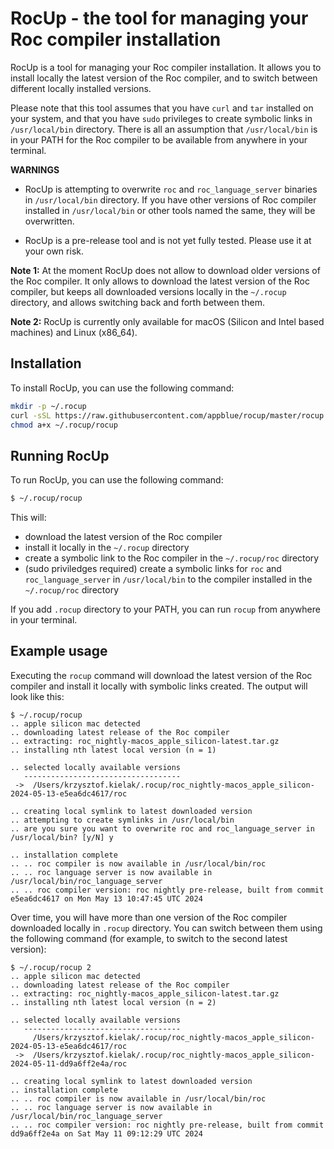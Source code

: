 # RocUp - the tool for managing your Roc compiler installation

RocUp is a tool for managing your Roc compiler installation. It allows you to install locally the latest version of the Roc compiler, and to switch between different locally installed versions.

Please note that this tool assumes that you have `curl` and `tar` installed on your system, and that you have `sudo` privileges to create symbolic links in `/usr/local/bin` directory. There is all an assumption that `/usr/local/bin` is in your PATH for the Roc compiler to be available from anywhere in your terminal.

**WARNINGS**

* RocUp is attempting to overwrite `roc` and `roc_language_server` binaries in `/usr/local/bin` directory. If you have other versions of Roc compiler installed in `/usr/local/bin` or other tools named the same, they will be overwritten.

* RocUp is a pre-release tool and is not yet fully tested. Please use it at your own risk.


**Note 1:** At the moment RocUp does not allow to download older versions of the Roc compiler. It only allows to download the latest version of the Roc compiler, but keeps all downloaded versions locally in the `~/.rocup` directory, and allows switching back and forth between them.

**Note 2:** RocUp is currently only available for macOS (Silicon and Intel based machines) and Linux (x86_64).

## Installation

To install RocUp, you can use the following command:

```bash
mkdir -p ~/.rocup
curl -sSL https://raw.githubusercontent.com/appblue/rocup/master/rocup > ~/.rocup/rocup
chmod a+x ~/.rocup/rocup
```

## Running RocUp

To run RocUp, you can use the following command:

```bash
$ ~/.rocup/rocup
```

This will:

- download the latest version of the Roc compiler
- install it locally in the `~/.rocup` directory
- create a symbolic link to the Roc compiler in the `~/.rocup/roc` directory
- (sudo priviledges required) create a symbolic links for `roc` and `roc_language_server` in `/usr/local/bin` to the compiler installed in the `~/.rocup/roc` directory

If you add `.rocup` directory to your PATH, you can run `rocup` from anywhere in your terminal.

## Example usage

Executing the `rocup` command will download the latest version of the Roc compiler and install it locally with symbolic links created. The output will look like this:

```terminal
$ ~/.rocup/rocup
.. apple silicon mac detected
.. downloading latest release of the Roc compiler
.. extracting: roc_nightly-macos_apple_silicon-latest.tar.gz
.. installing nth latest local version (n = 1)

.. selected locally available versions
   -----------------------------------
 ->  /Users/krzysztof.kielak/.rocup/roc_nightly-macos_apple_silicon-2024-05-13-e5ea6dc4617/roc

.. creating local symlink to latest downloaded version
.. attempting to create symlinks in /usr/local/bin
.. are you sure you want to overwrite roc and roc_language_server in /usr/local/bin? [y/N] y

.. installation complete
.. .. roc compiler is now available in /usr/local/bin/roc
.. .. roc language server is now available in /usr/local/bin/roc_language_server
.. .. roc compiler version: roc nightly pre-release, built from commit e5ea6dc4617 on Mon May 13 10:47:45 UTC 2024
```

Over time, you will have more than one version of the Roc compiler downloaded locally in `.rocup` directory. You can switch between them using the following command (for example, to switch to the second latest version):

```terminal
$ ~/.rocup/rocup 2
.. apple silicon mac detected
.. downloading latest release of the Roc compiler
.. extracting: roc_nightly-macos_apple_silicon-latest.tar.gz
.. installing nth latest local version (n = 2)

.. selected locally available versions
   -----------------------------------
     /Users/krzysztof.kielak/.rocup/roc_nightly-macos_apple_silicon-2024-05-13-e5ea6dc4617/roc
 ->  /Users/krzysztof.kielak/.rocup/roc_nightly-macos_apple_silicon-2024-05-11-dd9a6ff2e4a/roc

.. creating local symlink to latest downloaded version
.. installation complete
.. .. roc compiler is now available in /usr/local/bin/roc
.. .. roc language server is now available in /usr/local/bin/roc_language_server
.. .. roc compiler version: roc nightly pre-release, built from commit dd9a6ff2e4a on Sat May 11 09:12:29 UTC 2024
```
